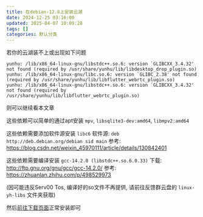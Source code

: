 ```yaml
---
title: 在debian-12.8上安装云湖
date: 2024-12-25 03:16:00
updated: 2025-04-07 10:09:28
tags: []
categories: 默认分类
---
```


若你的云湖装不上或出现如下问题

```
yunhu: /lib/x86_64-linux-gnu/libstdc++.so.6: version `GLIBCXX_3.4.32' not found (required by /usr/share/yunhu/lib/libdesktop_drop_plugin.so)
yunhu: /lib/x86_64-linux-gnu/libc.so.6: version `GLIBC_2.38' not found (required by /usr/share/yunhu/lib/libflutter_webrtc_plugin.so)
yunhu: /lib/x86_64-linux-gnu/libstdc++.so.6: version `GLIBCXX_3.4.32' not found (required by /usr/share/yunhu/lib/libflutter_webrtc_plugin.so)
```

则可以继续看本文章

这些依赖可以简单的通过apt安装
`mpv`, `libsqlite3-dev:amd64`, `libmpv2:amd64`

这些依赖需要添加软件源安装
`libc6`
软件源: `deb http://deb.debian.org/debian sid main`
参考: https://blog.csdn.net/weixin_45970111/article/details/130842401

这些依赖需要编译安装
`gcc-14.2.0 (libstdc++.so.6.0.33)`
下载: http://ftp.gnu.org/gnu/gcc/gcc-14.2.0/
参考: https://zhuanlan.zhihu.com/p/498529973

(因可能违反Serv00 Tos, 编译好的so文件不再提供, 请前往反馈群云盘的 `linux-yh-libs` 文件夹获取)

然后[前往下载页面](https://www.yhchat.com/c/p/1087)正常安装即可
